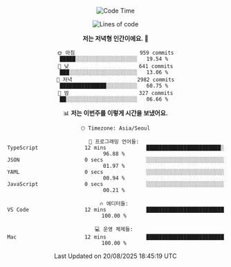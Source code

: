 <div align='center'>
 
<!--START_SECTION:waka-->
![Code Time](http://img.shields.io/badge/Code%20Time-4%2C549%20hrs%2027%20mins-blue)

![Lines of code](https://img.shields.io/badge/%EC%A0%80%EB%8A%94%20%EC%97%AC%ED%83%9C%EA%B9%8C%EC%A7%80%20-2.0%20million%20%EC%A4%84%EC%9D%98%20%EC%BD%94%EB%93%9C%EB%A5%BC%20%EC%9E%91%EC%84%B1%ED%96%88%EC%96%B4%EC%9A%94.-blue)

**저는 저녁형 인간이에요. 🦉** 

```text
🌞 아침                     959 commits         █████░░░░░░░░░░░░░░░░░░░░   19.54 % 
🌆 낮　                     641 commits         ███░░░░░░░░░░░░░░░░░░░░░░   13.06 % 
🌃 저녁                     2982 commits        ███████████████░░░░░░░░░░   60.75 % 
🌙 밤　                     327 commits         ██░░░░░░░░░░░░░░░░░░░░░░░   06.66 % 
```


📊 **저는 이번주를 이렇게 시간을 보냈어요.** 

```text
🕑︎ Timezone: Asia/Seoul

💬 프로그래밍 언어들: 
TypeScript               12 mins             ████████████████████████░   96.88 % 
JSON                     0 secs              ░░░░░░░░░░░░░░░░░░░░░░░░░   01.97 % 
YAML                     0 secs              ░░░░░░░░░░░░░░░░░░░░░░░░░   00.94 % 
JavaScript               0 secs              ░░░░░░░░░░░░░░░░░░░░░░░░░   00.21 % 

🔥 에디터들: 
VS Code                  12 mins             █████████████████████████   100.00 % 

💻 운영 체제들: 
Mac                      12 mins             █████████████████████████   100.00 % 
```


 Last Updated on 20/08/2025 18:45:19 UTC
<!--END_SECTION:waka-->
 </div>
<!---
Emewjin/Emewjin is a ✨ special ✨ repository because its `README.md` (this file) appears on your GitHub profile.
You can click the Preview link to take a look at your changes.
--->
